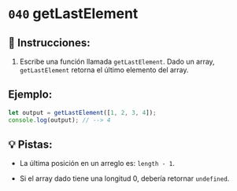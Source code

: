 # `040` getLastElement

## 📝 Instrucciones:

1. Escribe una función llamada `getLastElement`. Dado un array, `getLastElement` retorna el último elemento del array.

## Ejemplo:

```Javascript
let output = getLastElement([1, 2, 3, 4]);
console.log(output); // --> 4
```

## 💡 Pistas:

+ La última posición en un arreglo es: `length - 1`.

+ Si el array dado tiene una longitud 0, debería retornar `undefined`.
